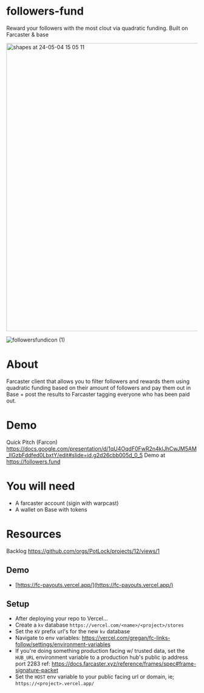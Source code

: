 # followers-fund
Reward your followers with the most clout via quadratic funding. Built on Farcaster &amp; base


<img width="757" alt="shapes at 24-05-04 15 05 11" src="https://github.com/PotLock/followers-fund/assets/45281667/b1cbabe5-2852-4f41-ad38-01857415c386">

![followersfundicon (1)](https://github.com/PotLock/followers-fund/assets/45281667/3c1024d2-41b2-42c5-b248-62e85ea5724b)


# About
Farcaster client that allows you to filter followers and rewards them using quadratic funding based on their amount of followers and pay them out in Base + post the results to Farcaster tagging everyone who has been paid out.

# Demo
Quick Pitch (Farcon) https://docs.google.com/presentation/d/1qU4OqdF0FwR2n4klJhCwJM5AM_lIGzbFddfed0LbxtY/edit#slide=id.g2d26cbb005d_0_5
Demo at https://followers.fund


# You will need
- A farcaster account (sigin with warpcast)
- A wallet on Base with tokens
# Resources
Backlog https://github.com/orgs/PotLock/projects/12/views/1




## Demo

- [https://fc-payouts.vercel.app/](https://fc-payouts.vercel.app/)


## Setup
- After deploying your repo to Vercel...
- Create a `kv` database `https://vercel.com/<name>/<project>/stores`
- Set the `KV` prefix url's for the new `kv` database
- Navigate to env variables: https://vercel.com/gregan/fc-links-follow/settings/environment-variables
- If you're doing something production facing w/ trusted data, set the `HUB_URL` environment variable to a production hub's public ip address port 2283 ref: https://docs.farcaster.xyz/reference/frames/spec#frame-signature-packet
- Set the `HOST` env variable to your public facing url or domain, ie; `https://<project>.vercel.app/`